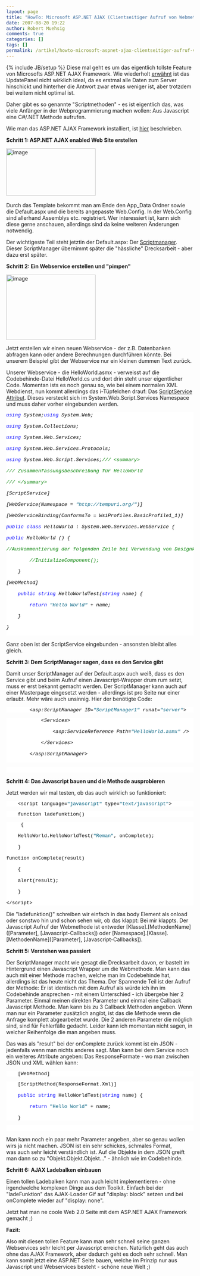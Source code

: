 ```yaml
---
layout: page
title: "HowTo: Microsoft ASP.NET AJAX (Clientseitiger Aufruf von Webmethoden)"
date: 2007-08-20 19:22
author: Robert Muehsig
comments: true
categories: []
tags: []
permalink: /artikel/howto-microsoft-aspnet-ajax-clientseitiger-aufruf-von-webmethoden
---
```

{% include JB/setup %}
Diese mal geht es um das eigentlich tollste Feature von Microsofts ASP.NET AJAX Framework. Wie wiederholt <a href="{{BASE_PATH}}/2007/06/07/gute-und-schlechte-seiten-des-updatepanels/" title="böses Updatepanel">erwähnt</a> ist das UpdatePanel nicht wirklich ideal, da es erstmal alle Daten zum Server hinschickt und hinterher die Antwort zwar etwas weniger ist, aber trotzdem bei weitem nicht optimal ist.

Daher gibt es so genannte "Scriptmethoden" - es ist eigentlich das, was viele Anfänger in der Webprogrammierung machen wollen: Aus Javascript eine C#/.NET Methode aufrufen.

Wie man das ASP.NET AJAX Framework installiert, ist <a href="{{BASE_PATH}}/artikel/howto-microsoft-aspnet-ajax-praktischer-anfang/" title="HowTo: Microsoft ASP.NET AJAX">hier</a> beschrieben.

<strong>Schritt 1: ASP.NET AJAX enabled Web Site erstellen</strong>

<a atomicselection="true" href="{{BASE_PATH}}/assets/wp-images-de/image.png"><img border="0" width="240" src="{{BASE_PATH}}/assets/wp-images-de/image-thumb.png" alt="image" height="127" style="border: 0px" /></a> 

Durch das Template bekommt man am Ende den App_Data Ordner sowie die Default.aspx und die bereits angepasste Web.Config. In der Web.Config sind allerhand Assemblys etc. registriert. Wer interessiert ist, kann sich diese gerne anschauen, allerdings sind da keine weiteren Änderungen notwendig.

Der wichtigeste Teil steht jetztin der Default.aspx: Der <a target="_blank" href="http://asp.net/AJAX/Documentation/Live/overview/ScriptManagerOverview.aspx" title="MS ASP.NET AJAX ScriptManager">Scriptmanager</a>. Dieser ScriptManager übernimmt später die "hässliche" Drecksarbeit - aber dazu erst später.

<strong>Schritt 2: Ein Webservice erstellen und "pimpen"</strong>

<a atomicselection="true" href="{{BASE_PATH}}/assets/wp-images-de/image1.png"><img border="0" width="240" src="{{BASE_PATH}}/assets/wp-images-de/image-thumb1.png" alt="image" height="175" style="border: 0px" /></a>

Jetzt erstellen wir einen neuen Webservice - der z.B. Datenbanken abfragen kann oder andere Berechnungen durchführen könnte. Bei unserem Beispiel gibt der Webservice nur ein kleinen dummen Text zurück.

Unserer Webservice - die HelloWorld.asmx - verweisst auf die Codebehinde-Datei HelloWorld.cs und dort drin steht unser eigentlicher Code.
Momentan ists es noch genau so, wie bei einem normalen XML Webdienst, nun kommt allerdings das i-Tüpfelchen drauf: Das <a target="_blank" href="http://asp.net/AJAX/Documentation/Live/mref/N_System_Web_Script_Services.aspx" title="MS ASP.NET AJAX ScriptService Attribut">ScriptService Attribut</a>.
Dieses versteckt sich im System.Web.Script.Services Namespace und muss daher vorher eingebunden werden.
<pre class="csharpcode"><em><span class="kwrd">using</span> System;<span class="kwrd">using</span> System.Web;        

<span class="kwrd">using</span> System.Collections;        

<span class="kwrd">using</span> System.Web.Services;        

<span class="kwrd">using</span> System.Web.Services.Protocols;        

<span class="kwrd">using</span> System.Web.Script.Services;<span class="rem">/// &lt;summary&gt;</span>        

<span class="rem">/// Zusammenfassungsbeschreibung für HelloWorld</span>        

<span class="rem">/// &lt;/summary&gt;</span>        

[ScriptService]        

[WebService(Namespace = <span class="str">"http://tempuri.org/"</span>)]        

[WebServiceBinding(ConformsTo = WsiProfiles.BasicProfile1_1)]        

<span class="kwrd">public</span> <span class="kwrd">class</span> HelloWorld : System.Web.Services.WebService {        

<span class="kwrd">public</span> HelloWorld () {        

<span class="rem">//Auskommentierung der folgenden Zeile bei Verwendung von Designkomponenten aufheben </span>        

        <span class="rem">//InitializeComponent(); </span>        

    }        

[WebMethod]        

    <span class="kwrd">public</span> <span class="kwrd">string</span> HelloWorldTest(<span class="kwrd">string</span> name) {        

        <span class="kwrd">return</span> <span class="str">"Hello World" </span>+ name;        

    }        

}        

</em></pre>
Ganz oben ist der ScriptService eingebunden - ansonsten bleibt alles gleich.

<strong>Schritt 3: Dem ScriptManager sagen, dass es den Service gibt</strong>

Damit unser ScriptManager auf der Default.aspx auch weiß, dass es den Service gibt und beim Aufruf einen Javascript-Wrapper drum rum setzt, muss er erst bekannt gemacht werden. Der ScriptManager kann auch auf einer Masterpage eingesetzt werden - allerdings ist pro Seite nur einer erlaubt. Mehr wäre auch unsinnig. Hier der benötigte Code:

<style>                            <!--  .csharpcode, .csharpcode pre  {  	font-size: small;  	color: black;  	font-family: consolas, "Courier New", courier, monospace;  	background-color: #ffffff;  	/*white-space: pre;*/  }

.csharpcode pre { margin: 0em; }

.csharpcode .rem { color: #008000; }

.csharpcode .kwrd { color: #0000ff; }

.csharpcode .str { color: #006080; }

.csharpcode .op { color: #0000c0; }

.csharpcode .preproc { color: #cc6633; }

.csharpcode .asp { background-color: #ffff00; }

.csharpcode .html { color: #800000; }

.csharpcode .attr { color: #ff0000; }

.csharpcode .alt   {  	background-color: #f4f4f4;  	width: 100%;  	margin: 0em;  }

.csharpcode .lnum { color: #606060; }

--></style>
<pre class="csharpcode"><em>        &lt;asp:ScriptManager ID=<span class="str">"ScriptManager1"</span> runat=<span class="str">"server"</span>&gt;</em></pre>
<pre class="csharpcode"><em>            &lt;Services&gt;        

                &lt;asp:ServiceReference Path=<span class="str">"HelloWorld.asmx"</span> /&gt;        

            &lt;/Services&gt;        

        &lt;/asp:ScriptManager&gt;        

</em></pre>
<pre class="csharpcode"> </pre>
<strong>Schritt 4: Das Javascript bauen und die Methode ausprobieren</strong>

Jetzt werden wir mal testen, ob das auch wirklich so funktioniert:
<pre class="csharpcode">    &lt;script language=<span class="str">"javascript"</span> type=<span class="str">"text/javascript"</span>&gt;</pre>
<pre class="csharpcode">    function ladefunktion() </pre>
<pre class="csharpcode">     {        

    HelloWorld.HelloWorldTest(<span class="str">"Reman"</span>, onComplete);        

    }        

function onComplete(result)        

    {        

    alert(result);        

    }        

&lt;/script&gt;</pre>
Die "ladefunktion()" schreiben wir einfach in das body Element als onload oder sonstwo hin und schon sehen wir, ob das klappt: Bei mir klappts. Der Javascript Aufruf der Webmethode ist entweder [Klasse].[MethodenName]([Parameter], [Javascript-Callbacks]) oder [Namespace].[Klasse].[MethodenName]([Parameter], [Javascript-Callbacks]).

<strong>Schritt 5: Verstehen was passiert</strong>

Der ScriptManager macht wie gesagt die Drecksarbeit davon, er bastelt im Hintergrund einen Javascript Wrapper um die Webmethode. Man kann das auch mit einer Methode machen, welche man im Codebehinde hat, allerdings ist das heute nicht das Thema.
Der Spannende Teil ist der Aufruf der Methode: Er ist identisch mit dem Aufruf als würde ich ihn im Codebehinde ansprechen - mit einem Unterschied - ich übergebe hier 2 Parameter. Einmal meinen direkten Parameter und einmal eine Callback Javascript Methode. Man kann bis zu 3 Callback Methoden angeben. Wenn man nur ein Parameter zusätzlich angibt, ist das die Methode wenn die Anfrage komplett abgearbeitet wurde. Die 2 anderen Parameter die möglich sind, sind für Fehlerfälle gedacht. Leider kann ich momentan nicht sagen, in welcher Reihenfolge die man angeben muss.

Das was als "result" bei der onComplete zurück kommt ist ein JSON - jedenfalls wenn man nichts anderes sagt. Man kann bei dem Service noch ein weiteres Attribute angeben: Das ResponseFormate - wo man zwischen JSON und XML wählen kann:
<pre class="csharpcode">    [WebMethod] </pre>
<pre class="csharpcode">    [ScriptMethod(ResponseFormat.Xml)]        

    <span class="kwrd">public</span> <span class="kwrd">string</span> HelloWorldTest(<span class="kwrd">string</span> name) {        

        <span class="kwrd">return</span> <span class="str">"Hello World"</span> + name;        

    }</pre>
<pre class="csharpcode"> </pre>
Man kann noch ein paar mehr Parameter angeben, aber so genau wollen wirs ja nicht machen. JSON ist ein sehr schickes, schmales Format, was auch sehr leicht verständlich ist. Auf die Objekte in dem JSON greift man dann so zu "Objekt.Objekt.Objekt..." - ähnlich wie im Codebehinde.

<strong>Schritt 6: AJAX Ladebalken einbauen</strong>

Einen tollen Ladebalken kann man auch leicht implementieren - ohne irgendwelche komplexen Dinge aus dem Toolkit. Einfach bei der "ladeFunktion" das AJAX-Loader Gif auf "display: block" setzen und bei onComplete wieder auf "display: none".

Jetzt hat man ne coole Web 2.0 Seite mit dem ASP.NET AJAX Framework gemacht ;)

<strong>Fazit:</strong>

Also mit diesen tollen Feature kann man sehr schnell seine ganzen Webservices sehr leicht per Javascript erreichen. Natürlich geht das auch ohne das AJAX Framework, aber dadurch geht es doch sehr schnell. Man kann somit jetzt eine ASP.NET Seite bauen, welche im Prinzip nur aus Javascript und Webservices besteht - schöne neue Welt ;)
